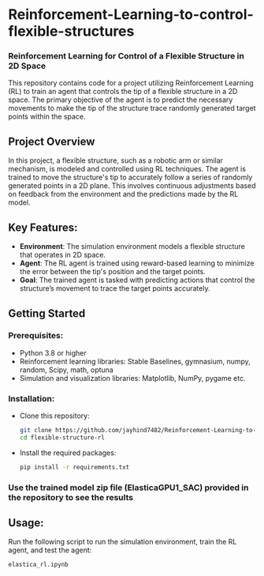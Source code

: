 # **Reinforcement-Learning-to-control-flexible-structures**
### **Reinforcement Learning for Control of a Flexible Structure in 2D Space**

This repository contains code for a project utilizing Reinforcement Learning (RL) to train an agent that controls the tip of a flexible structure in a 2D space. The primary objective of the agent is to predict the necessary movements to make the tip of the structure trace randomly generated target points within the space.

## **Project Overview**
In this project, a flexible structure, such as a robotic arm or similar mechanism, is modeled and controlled using RL techniques. The agent is trained to move the structure's tip to accurately follow a series of randomly generated points in a 2D plane. This involves continuous adjustments based on feedback from the environment and the predictions made by the RL model.

## **Key Features**:
- **Environment**: The simulation environment models a flexible structure that operates in 2D space.
- **Agent**: The RL agent is trained using reward-based learning to minimize the error between the tip's position and the target points.
- **Goal**: The trained agent is tasked with predicting actions that control the structure’s movement to trace the target points accurately.

## **Getting Started**

### **Prerequisites**:
- Python 3.8 or higher
- Reinforcement learning libraries: Stable Baselines, gymnasium, numpy, random, Scipy, math, optuna
- Simulation and visualization libraries: Matplotlib, NumPy, pygame etc.

### **Installation**:
- Clone this repository:
    ```bash
    git clone https://github.com/jayhind7482/Reinforcement-Learning-to-control-flexible-structures.git
    cd flexible-structure-rl
    ```

- Install the required packages:
    ```bash
    pip install -r requirements.txt
    ```

### **Use the trained model zip file (ElasticaGPU1_SAC) provided in the repository to see the results**

## **Usage**:
Run the following script to run the simulation environment, train the RL agent, and test the agent:
```bash
elastica_rl.ipynb
